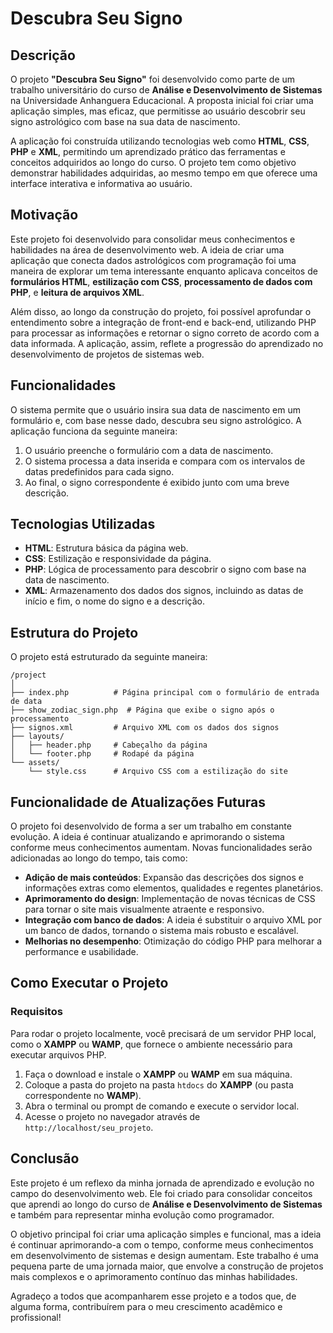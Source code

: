 # Descubra Seu Signo

## Descrição

O projeto **"Descubra Seu Signo"** foi desenvolvido como parte de um trabalho universitário do curso de **Análise e Desenvolvimento de Sistemas** na Universidade Anhanguera Educacional. A proposta inicial foi criar uma aplicação simples, mas eficaz, que permitisse ao usuário descobrir seu signo astrológico com base na sua data de nascimento.

A aplicação foi construída utilizando tecnologias web como **HTML**, **CSS**, **PHP** e **XML**, permitindo um aprendizado prático das ferramentas e conceitos adquiridos ao longo do curso. O projeto tem como objetivo demonstrar habilidades adquiridas, ao mesmo tempo em que oferece uma interface interativa e informativa ao usuário.

## Motivação

Este projeto foi desenvolvido para consolidar meus conhecimentos e habilidades na área de desenvolvimento web. A ideia de criar uma aplicação que conecta dados astrológicos com programação foi uma maneira de explorar um tema interessante enquanto aplicava conceitos de **formulários HTML**, **estilização com CSS**, **processamento de dados com PHP**, e **leitura de arquivos XML**.

Além disso, ao longo da construção do projeto, foi possível aprofundar o entendimento sobre a integração de front-end e back-end, utilizando PHP para processar as informações e retornar o signo correto de acordo com a data informada. A aplicação, assim, reflete a progressão do aprendizado no desenvolvimento de projetos de sistemas web.

## Funcionalidades

O sistema permite que o usuário insira sua data de nascimento em um formulário e, com base nesse dado, descubra seu signo astrológico. A aplicação funciona da seguinte maneira:
1. O usuário preenche o formulário com a data de nascimento.
2. O sistema processa a data inserida e compara com os intervalos de datas predefinidos para cada signo.
3. Ao final, o signo correspondente é exibido junto com uma breve descrição.

## Tecnologias Utilizadas

- **HTML**: Estrutura básica da página web.
- **CSS**: Estilização e responsividade da página.
- **PHP**: Lógica de processamento para descobrir o signo com base na data de nascimento.
- **XML**: Armazenamento dos dados dos signos, incluindo as datas de início e fim, o nome do signo e a descrição.

## Estrutura do Projeto

O projeto está estruturado da seguinte maneira:

```plaintext
/project
│
├── index.php          # Página principal com o formulário de entrada de data
├── show_zodiac_sign.php  # Página que exibe o signo após o processamento
├── signos.xml         # Arquivo XML com os dados dos signos
├── layouts/
│   ├── header.php     # Cabeçalho da página
│   └── footer.php     # Rodapé da página
└── assets/
    └── style.css      # Arquivo CSS com a estilização do site
```
## Funcionalidade de Atualizações Futuras

O projeto foi desenvolvido de forma a ser um trabalho em constante evolução. A ideia é continuar atualizando e aprimorando o sistema conforme meus conhecimentos aumentam. Novas funcionalidades serão adicionadas ao longo do tempo, tais como:

- **Adição de mais conteúdos**: Expansão das descrições dos signos e informações extras como elementos, qualidades e regentes planetários.
- **Aprimoramento do design**: Implementação de novas técnicas de CSS para tornar o site mais visualmente atraente e responsivo.
- **Integração com banco de dados**: A ideia é substituir o arquivo XML por um banco de dados, tornando o sistema mais robusto e escalável.
- **Melhorias no desempenho**: Otimização do código PHP para melhorar a performance e usabilidade.

## Como Executar o Projeto

### Requisitos

Para rodar o projeto localmente, você precisará de um servidor PHP local, como o **XAMPP** ou **WAMP**, que fornece o ambiente necessário para executar arquivos PHP.

1. Faça o download e instale o **XAMPP** ou **WAMP** em sua máquina.
2. Coloque a pasta do projeto na pasta `htdocs` do **XAMPP** (ou pasta correspondente no **WAMP**).
3. Abra o terminal ou prompt de comando e execute o servidor local.
4. Acesse o projeto no navegador através de `http://localhost/seu_projeto`.


## Conclusão

Este projeto é um reflexo da minha jornada de aprendizado e evolução no campo do desenvolvimento web. Ele foi criado para consolidar conceitos que aprendi ao longo do curso de **Análise e Desenvolvimento de Sistemas** e também para representar minha evolução como programador.

O objetivo principal foi criar uma aplicação simples e funcional, mas a ideia é continuar aprimorando-a com o tempo, conforme meus conhecimentos em desenvolvimento de sistemas e design aumentam. Este trabalho é uma pequena parte de uma jornada maior, que envolve a construção de projetos mais complexos e o aprimoramento contínuo das minhas habilidades.

Agradeço a todos que acompanharem esse projeto e a todos que, de alguma forma, contribuírem para o meu crescimento acadêmico e profissional!


